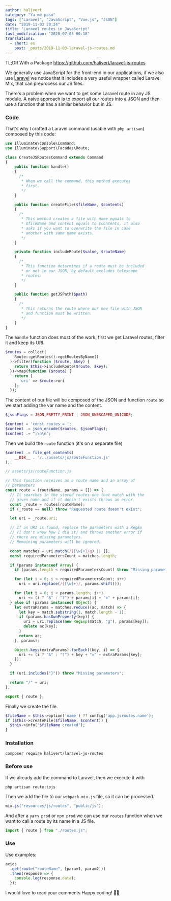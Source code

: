 ```yaml
---
author: halivert
category: "Ya me pasó"
tags: ["Laravel", "JavaScript", "Vue.js", "JSON"]
date: "2019-11-03 20:24"
title: "Laravel routes in JavaScript"
last_modification: "2020-07-05 00:18"
translations:
  - short: es
    post: _posts/2019-11-03-laravel-js-routes.md
---
```


TL;DR With a Package
<https://github.com/halivert/laravel-js-routes>


We generally use JavaScript for the front-end in our applications, if we also
use [Laravel][1] we notice that it includes a very useful wrapper called Laravel
Mix, that can preprocess our JS files.

<!-- Keep reading -->

There's a problem when we want to get some Laravel route in any JS module. A
naive approach is to export all our routes into a JSON and then use a function
that has a similar behavior but in JS.

### Code
That's why I crafted a Laravel command (usable with `php artisan`) composed by
this code:

```php
use Illuminate\Console\Command;
use Illuminate\Support\Facades\Route;

class CreateJSRoutesCommand extends Command
{
    public function handle()
    {
      /*
       * When we call the command, this method executes
       * first.
       */
    }

    public function createFile($fileName, $contents)
    {
      /*
       * This method creates a file with name equals to
       * $fileName and content equals to $contents, it also
       * asks if you want to overwrite the file in case
       * another with same name exists.
       */
    }

    private function includeRoute($value, $routeName)
    {
      /*
       * This function determines if a route must be included
       * or not in our JSON, by default excludes telescope
       * routes.
       */
    }

    public function getJSPath($path)
    {
      /*
       * This returns the route where our new file with JSON
       * and function must be written.
       */
    }
}
```

The `handle` function does most of the work, first we get Laravel routes, filter
it and keep its URI.

```php
$routes = collect(
    Route::getRoutes()->getRoutesByName()
  )->filter(function ($route, $key) {
    return $this->includeRoute($route, $key);
  })->map(function ($route) {
    return [
      'uri' => $route->uri
    ];
  });
```

The content of our file will be composed of the JSON and function `route` so we
start adding the var name and the content.

```php
$jsonFlags = JSON_PRETTY_PRINT | JSON_UNESCAPED_UNICODE;

$content = 'const routes = ';
$content .= json_encode($routes, $jsonFlags);
$content .= ";\n\n";
```

Then we build the `route` function (it's on a separate file)
```php
$content .= file_get_contents(
    __DIR__ . '/../assets/js/routeFunction.js'
);
```
```js
// assets/js/routeFunction.js

// This function receives as a route name and an array of
// parameters
const route = (routeName, params = []) => {
  // It searches in the stored routes one that match with the
  // given name and if it doesn't exists throws an error
  const _route = routes[routeName];
  if (_route == null) throw "Requested route doesn't exist";

  let uri = _route.uri;

  // If an URI is found, replace the parameters with a RegEx
  // (I don't know how I did it) and throws another error if
  // there are missing parameters.
  // Remaining parameters will be ignored.

  const matches = uri.match(/{[\w]+}/g) || [];
  const requiredParametersCount = matches.length;

  if (params instanceof Array) {
    if (params.length < requiredParametersCount) throw "Missing parameters";

    for (let i = 0; i < requiredParametersCount; i++)
      uri = uri.replace(/{[\w]+}/, params.shift());

    for (let i = 0; i < params.length; i++)
      uri += (i ? "&" : "?") + params[i] + "=" + params[i];
  } else if (params instanceof Object) {
    let extraParams = matches.reduce((ac, match) => {
      let key = match.substring(1, match.length - 1);
      if (params.hasOwnProperty(key)) {
        uri = uri.replace(new RegExp(match, "g"), params[key]);
        delete ac[key];
      }
      return ac;
    }, params);

    Object.keys(extraParams).forEach((key, i) => {
      uri += (i ? "&" : "?") + key + "=" + extraParams[key];
    });
  }

  if (uri.includes("}")) throw "Missing parameters";

  return "/" + uri;
};

export { route };
```

Finally we create the file.
```php
$fileName = $this->option('name') ?? config('app.jsroutes.name');
if ($this->createFile($fileName, $content)) {
  $this->info("$fileName created");
}
```
### Installation
```shell
composer require halivert/laravel-js-routes
```

### Before use
If we already add the command to Laravel, then we execute it with
```shell
php artisan route:tojs
```

Then we add the file to our `webpack.mix.js` file, so it can be processed.
```js
mix.js("resources/js/routes", "public/js");
```

And after a `yarn prod` or `npm prod` we can use our `routes` function when we
want to call a route by its name in a JS file.

```js
import { route } from "./routes.js";
```

### Use
Use examples:
```js
axios
  .get(route("routeName", [param1, param2]))
  .then(response => {
    console.log(response.data);
  });
```

I would love to read your comments
Happy coding! 👋🏽

[1]: https://laravel.com

